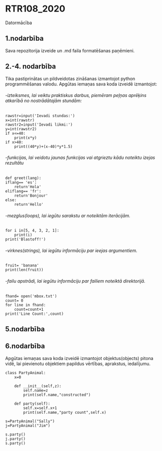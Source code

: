 # RTR108_2020
Datormācība
## 1.nodarbība
Sava repozitorija izveide un .md faila formatēšanas paņēmieni.
## 2.-4. nodarbība
Tika pastiprinātas un pildveidotas zināšanas izmantojot python programmēšanas valodu. 
Apgūtas iemaņas sava koda izveidē izmantojot:
###### -izteiksmes, lai veiktu praktiskus darbus, piemēram peļņas aprēķins atkarībā no nostrādātajām stundām:
```
rawstr=input('Ievadi stundas:')
x=int(rawstr)
rawstr2=input('Ievadi likmi:')
y=int(rawstr2)
if x<=40:
    print(x*y)
if x>40:
    print((40*y)+(x-40)*y*1.5)
```
    
###### -funkcijas, lai veidotu jaunas funkcijas vai atgrieztu kādu noteiktu izejas rezultātu
```
def greet(lang):
iflang== 'es':
    return'Hola'
eliflang== 'fr':
    return'Bonjour'
else:
    return'Hello'
```
    
###### -mezglus(loops), lai iegūtu sarakstu ar noteiktām iterācijām.
```
for i in[5, 4, 3, 2, 1]:
    print(i)
print('Blastoff!')
```
    
###### -virknes(strings), lai iegūtu informāciju par ieejas argumentiem.
```
fruit= 'banana'
print(len(fruit))
```

###### -failu apstrādi, lai iegūtu informāciju par failiem noteiktā direktorijā.
```
fhand= open('mbox.txt')
count= 0
for line in fhand:
    count=count+1
print('Line Count:',count)
```
## 5.nodarbība
## 6.nodarbība
Apgūtas iemaņas sava koda izveidē izmantojot objektus(objects) pitona vidē, lai pievienotu objektiem papildus vērtības, aprakstus, iedalījumu.
```
class PartyAnimal:
    x=0

    def __init__(self,z):
        self.name=z
        print(self.name,"constructed")

    def party(self):
        self.x=self.x+1
        print(self.name,"party count",self.x)

s=PartyAnimal("Sally")
j=PartyAnimal("Jim")

s.party()
j.party()
s.party()
```
